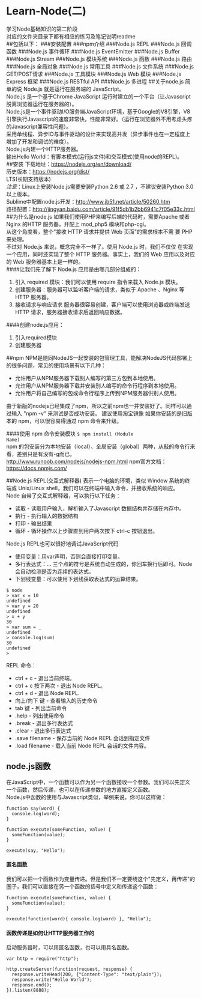 # Learn-Node(二)
学习Node基础知识的第二阶段<br/>
对应的文件夹目录下都有相应的练习及笔记说明readme<br/>
##包括以下：
###安装配置
###npm介绍
###Node.js REPL
###Node.js 回调函数
###Node.js 事件循环
###Node.js EventEmitter
###Node.js Buffer
###Node.js Stream
###Node.js 模块系统
###Node.js 函数
###Node.js 路由
###Node.js 全局对象
###Node.js 常用工具
###Node.js 文件系统
###Node.js GET/POST请求
###Node.js 工具模块
###Node.js Web 模块
###Node.js Express 框架
###Node.js RESTful API
###Node.js 多进程
##关于node.js
简单的说 Node.js 就是运行在服务端的 JavaScript。<br/>
Node.js 是一个基于Chrome JavaScript 运行时建立的一个平台（让Javascript脱离浏览器运行在服务器的）。<br/>
Node.js是一个事件驱动I/O服务端JavaScript环境，基于Google的V8引擎，V8引擎执行Javascript的速度非常快，性能非常好。（运行在浏览器外不用考虑头疼的Javascript兼容性问题）。<br/>
采用单线程、异步IO与事件驱动的设计来实现高并发（异步事件也在一定程度上增加了开发和调试的难度）。<br/>
Node.js内建一个HTTP服务器。<br/>
输出Hello World：有脚本模式(运行js文件)和交互模式(使用node的REPL)。<br/>
##安装
下载地址：https://nodejs.org/en/download/<br/>
历史版本：https://nodejs.org/dist/<br/>
LTS(长期支持版本)<br/>
*注意*：Linux上安装Node.js需要安装Python 2.6 或 2.7 ，不建议安装Python 3.0以上版本。<br/>
Sublime中配置node.js开发：http://www.jb51.net/article/50260.htm<br/>
路径配置：http://jingyan.baidu.com/article/91f5db1b2bb6941c7f05e33c.html<br/>
##为什么是node.js
如果我们使用PHP来编写后端的代码时，需要Apache 或者 Nginx 的HTTP 服务器，并配上 mod_php5 模块和php-cgi。<br/>
从这个角度看，整个"接收 HTTP 请求并提供 Web 页面"的需求根本不需 要 PHP 来处理。<br/>
不过对 Node.js 来说，概念完全不一样了。使用 Node.js 时，我们不仅仅 在实现一个应用，同时还实现了整个 HTTP 服务器。事实上，我们的 Web 应用以及对应的 Web 服务器基本上是一样的。<br/>
####让我们先了解下 Node.js 应用是由哪几部分组成的：<br/>
1. 引入 required 模块：我们可以使用 require 指令来载入 Node.js 模块。<br/>
2. 创建服务器：服务器可以监听客户端的请求，类似于 Apache 、Nginx 等 HTTP 服务器。<br/>
3. 接收请求与响应请求 服务器很容易创建，客户端可以使用浏览器或终端发送 HTTP 请求，服务器接收请求后返回响应数据。<br/>

####创建node.js应用：<br/>
1. 引入required模块<br/>
2. 创建服务器<br/>

##npm
NPM是随同NodeJS一起安装的包管理工具，能解决NodeJS代码部署上的很多问题，常见的使用场景有以下几种：<br/>
* 允许用户从NPM服务器下载别人编写的第三方包到本地使用。
* 允许用户从NPM服务器下载并安装别人编写的命令行程序到本地使用。
* 允许用户将自己编写的包或命令行程序上传到NPM服务器供别人使用。

由于新版的nodejs已经集成了npm，所以之前npm也一并安装好了。同样可以通过输入 "npm -v" 来测试是否成功安装。
建议使用淘宝镜像
如果你安装的是旧版本的 npm，可以很容易得通过 npm 命令来升级。

####使用 npm 命令安装模块
<code>$ npm install (Module Name)</code><br/>
npm 的包安装分为本地安装（local）、全局安装（global）两种，从敲的命令行来看，差别只是有没有-g而已。<br/>
http://www.runoob.com/nodejs/nodejs-npm.html
npm官方文档：https://docs.npmjs.com/

##Node.js REPL(交互式解释器)
表示一个电脑的环境，类似 Window 系统的终端或 Unix/Linux shell，我们可以在终端中输入命令，并接收系统的响应。<br/>
Node 自带了交互式解释器，可以执行以下任务：<br/>
* 读取 - 读取用户输入，解析输入了Javascript 数据结构并存储在内存中。
* 执行 - 执行输入的数据结构
* 打印 - 输出结果
* 循环 - 循环操作以上步骤直到用户两次按下 ctrl-c 按钮退出。

Node.js REPL也可以很好地调试JavaScript代码<br/>
* 使用变量：用var声明，否则会直接打印变量。<br/>
* 多行表达式：... 三个点的符号是系统自动生成的，你回车换行后即可。Node 会自动检测是否为连续的表达式。<br/>
* 下划线变量：可以使用下划线获取表达式的运算结果。<br/>
```
$ node
> var x = 10
undefined
> var y = 20
undefined
> x + y
30
> var sum = _
undefined
> console.log(sum)
30
undefined
>
```

REPL 命令：<br/>
* ctrl + c - 退出当前终端。
* ctrl + c 按下两次 - 退出 Node REPL。
* ctrl + d - 退出 Node REPL.
* 向上/向下 键 - 查看输入的历史命令
* tab 键 - 列出当前命令
* .help - 列出使用命令
* .break - 退出多行表达式
* .clear - 退出多行表达式
* .save filename - 保存当前的 Node REPL 会话到指定文件
* .load filename - 载入当前 Node REPL 会话的文件内容。

## node.js函数
在JavaScript中，一个函数可以作为另一个函数接收一个参数。我们可以先定义一个函数，然后传递，也可以在传递参数的地方直接定义函数。<br/>
Node.js中函数的使用与Javascript类似，举例来说，你可以这样做：<br/>
```
function say(word) {
  console.log(word);
}

function execute(someFunction, value) {
  someFunction(value);
}

execute(say, "Hello");
```
#### 匿名函数
我们可以把一个函数作为变量传递。但是我们不一定要绕这个"先定义，再传递"的圈子，我们可以直接在另一个函数的括号中定义和传递这个函数：<br/>
```
function execute(someFunction, value) {
  someFunction(value);
}

execute(function(word){ console.log(word) }, "Hello");
```
#### 函数传递是如何让HTTP服务器工作的
启动服务器时，可以用匿名函数，也可以用具名函数。<br/>
```
var http = require("http");

http.createServer(function(request, response) {
  response.writeHead(200, {"Content-Type": "text/plain"});
  response.write("Hello World");
  response.end();
}).listen(8888);
```
